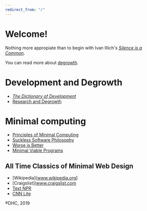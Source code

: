 ```yaml
---
redirect_from: "/"
---
```


# Welcome!

Nothing more appropiate than to begin with Ivan Illich's [*Silence is a Common*](silence-common-illich.md).

You can read more about [degrowth](degrowth.md).

# Development and Degrowth 

- [*The Dictionary of Development*](http://shifter-magazine.com/wp-content/uploads/2015/09/wolfgang-sachs-the-development-dictionary-n-a-guide-to-knowledge-as-power-2nd-ed-2010-1.pdf)
- [Research and Degrowth](https://degrowth.org)

# Minimal computing

- [Principles of Minimal Computing](http://go-dh.github.io/mincomp/thoughts/2016/10/03/tldr/)
- [Suckless Software Philosophy](suckless-philosophy.md)
- [Worse is Better](worse-better.md)
- [Minimal Viable Programs](minimal-viable.md) 

## All Time Classics of Minimal Web Design

- [Wikipedia](www.wikipedia.org]
- [Craigslist](www.craigslist.com
- [Text NPR](text.npr.org)
- [CNN Lite](lite.cnn.io)

®DHC, 2019

